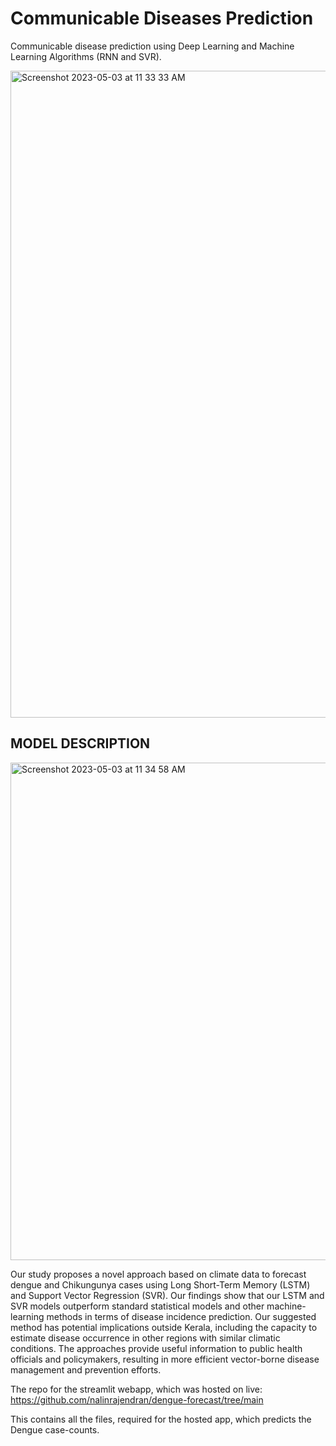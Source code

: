 # Communicable Diseases Prediction
Communicable disease prediction using Deep Learning and Machine Learning Algorithms (RNN and SVR).

<img width="1035" alt="Screenshot 2023-05-03 at 11 33 33 AM" src="https://user-images.githubusercontent.com/51052614/235842383-eb07fcc5-272f-4083-90d5-fbeea1394d19.png">

##                                                     MODEL DESCRIPTION


<img width="796" alt="Screenshot 2023-05-03 at 11 34 58 AM" src="https://user-images.githubusercontent.com/51052614/235842560-feb09688-fe16-48c0-a98f-d3b85e8eb91a.png">

Our study proposes a novel approach based on climate data to forecast dengue and Chikungunya cases using Long Short-Term Memory (LSTM) and Support Vector Regression (SVR). Our findings show that our LSTM and SVR models outperform standard statistical models and other machine-learning methods in terms of disease incidence prediction. Our suggested method has potential implications outside Kerala, including the capacity to estimate disease occurrence in other regions with similar climatic conditions. The approaches provide useful information to public health officials and policymakers, resulting in more efficient vector-borne disease management and prevention efforts.


The repo for the streamlit webapp, which was hosted on live:
https://github.com/nalinrajendran/dengue-forecast/tree/main

This contains all the files, required for the hosted app, which predicts the Dengue case-counts.

